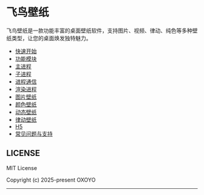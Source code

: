 # 飞鸟壁纸

飞鸟壁纸是一款功能丰富的桌面壁纸软件，支持图片、视频、律动、纯色等多种壁纸类型，让您的桌面焕发独特魅力。

- [快速开始](./docs/start.md)
- [功能模块](./docs/module.md)
- [主进程](./docs/main_process.md)
- [子进程](./docs/child_process.md)
- [进程通信](./docs/process_communication.md)
- [渲染进程](./docs/renderer_process.md)
- [图片壁纸](./docs/image_wallpaper.md)
- [颜色壁纸](./docs/color_wallpaper.md)
- [动态壁纸](./docs/dynamic_wallpaper.md)
- [律动壁纸](./docs/rhythm_wallpaper.md)
- [H5](./docs/h5.md)
- [常见问题与支持](./docs/faq.md)

## LICENSE

MIT License

Copyright (c) 2025-present OXOYO

---
